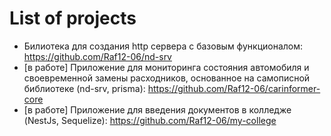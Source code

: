 # List of projects
- Билиотека для создания http сервера с базовым функционалом: https://github.com/Raf12-06/nd-srv
- [в работе] Приложение для мониторинга состояния автомобиля и своевременной замены расходников, основанное на самописной библиотеке (nd-srv, prisma): https://github.com/Raf12-06/carinformer-core
- [в работе] Приложение для введения документов в колледже (NestJs, Sequelize): https://github.com/Raf12-06/my-college
